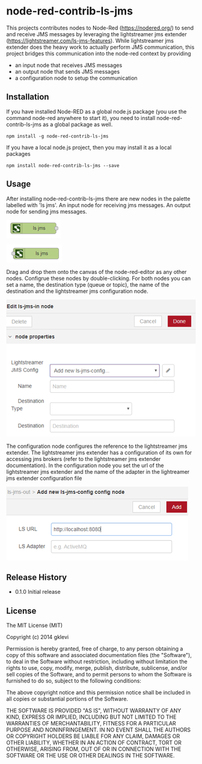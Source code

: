 # node-red-contrib-ls-jms

This projects contributes nodes to Node-Red (https://nodered.org/) to send and receive JMS messages by leveraging the lightstreamer jms extender (https://lightstreamer.com/ls-jms-features).
While lightstreamer jms extender does the heavy work to actually perform JMS communication, this project bridges this communication into the node-red context by providing
- an input node that receives JMS messages
- an output node that sends JMS messages
- a configuration node to setup the communication


## Installation

If you have installed Node-RED as a global node.js package (you use the command node-red anywhere to start it), 
you need to install node-red-contrib-ls-jms as a global package as well.

```
npm install -g node-red-contrib-ls-jms
```
If you have a local node.js project, then you may install it as a local packages

```
npm install node-red-contrib-ls-jms --save
```


## Usage

After installing node-red-contrib-ls-jms there are new nodes in the palette labelled with 'ls jms'. An input node for receiving jms messages. 
An output node for sending jms messages. 

![ls-jms-in-node](/images/ls-jms-in.png "ls-jms input node")

![ls-jms-out-node](/images/ls-jms-out.png "ls-jms input node")

Drag and drop them onto the canvas of the node-red-editor as any other nodes. Configrue these nodes by double-clicking. 
For both nodes you can set a name, the destination type (queue or topic), the name of the destination and the lightstreamer jms configuration node.

![ls-jms-in-node-config](/images/ls-jms-in-config.png "ls-jms input node configuration")

The configuration node configures the reference to the lightstreamer jms extender. 
The lightstreamer jms extender has a configuration of its own for accessing jms brokers (refer to the lightstreamer jms extender documentation).
In the configuration node you set the url of the lightstreamer jms extender and the name of the adapter in the lightreamer jms extender configuration file

![ls-jms-config-node](/images/config-node.png "ls-jms config node")


## Release History

* 0.1.0 Initial release

## License

The MIT License (MIT)

Copyright (c) 2014 gklevi

Permission is hereby granted, free of charge, to any person obtaining a copy
of this software and associated documentation files (the "Software"), to deal
in the Software without restriction, including without limitation the rights
to use, copy, modify, merge, publish, distribute, sublicense, and/or sell
copies of the Software, and to permit persons to whom the Software is
furnished to do so, subject to the following conditions:

The above copyright notice and this permission notice shall be included in all
copies or substantial portions of the Software.

THE SOFTWARE IS PROVIDED "AS IS", WITHOUT WARRANTY OF ANY KIND, EXPRESS OR
IMPLIED, INCLUDING BUT NOT LIMITED TO THE WARRANTIES OF MERCHANTABILITY,
FITNESS FOR A PARTICULAR PURPOSE AND NONINFRINGEMENT. IN NO EVENT SHALL THE
AUTHORS OR COPYRIGHT HOLDERS BE LIABLE FOR ANY CLAIM, DAMAGES OR OTHER
LIABILITY, WHETHER IN AN ACTION OF CONTRACT, TORT OR OTHERWISE, ARISING FROM,
OUT OF OR IN CONNECTION WITH THE SOFTWARE OR THE USE OR OTHER DEALINGS IN THE
SOFTWARE.
